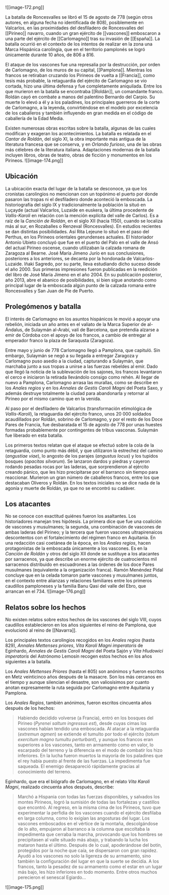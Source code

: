 
![[image-172.png]]

La batalla de Roncesvalles se libró el 15 de agosto de 778 (según otros autores, en alguna fecha no identificada de 808), posiblemente en Valcarlos, en las proximidades del desfiladero de Roncesvalles del [[Pirineo]] navarro, cuando un gran ejército de [[vascones]] emboscaron a una parte del ejército de [[Carlomagno]] tras su invasión de [[España]]. La batalla ocurrió en el contexto de los intentos de realizar en la zona una Marca Hispánica carolingia, que en el territorio pamplonés se logró únicamente durante 10 años, de 806 a 816.

El ataque de los vascones fue una represalia por la destrucción, por orden de Carlomagno, de los muros de su capital, [[Pamplona]]. Mientras los francos se retiraban cruzando los Pirineos de vuelta a [[Francia]], como tesis más probable, la retaguardia del ejército de Carlomagno se vio cortada, hizo una última defensa y fue completamente aniquilada. Entre los que murieron en la batalla se encontraba [[Roldán]], un comandante franco. Roldán cayó en combate a manos del palentino Bernardo del Carpio. Su muerte lo elevó a él y a los paladines, los principales guerreros de la corte de Carlomagno, a la leyenda, convirtiéndose en el modelo por excelencia de los caballeros y también influyendo en gran medida en el código de caballería de la Edad Media.

Existen numerosas obras escritas sobre la batalla, algunas de las cuales modifican y exageran los acontecimientos. La batalla es relatada en el _Cantar de Roldán_, del siglo XI, la obra importante más antigua de la literatura francesa que se conserva, y en _Orlando furioso_, una de las obras más célebres de la literatura italiana. Adaptaciones modernas de la batalla incluyen libros, obras de teatro, obras de ficción y monumentos en los Pirineos.
![[image-174.png]]

## Ubicación

La ubicación exacta del lugar de la batalla se desconoce, ya que los cronistas carolingios no mencionan con un topónimo el puerto por donde pasaron las tropas ni el desfiladero donde aconteció la emboscada. La historiografía del siglo IX y tradicionalmente la población la situó en Luçayde (actual Valcarlos, Luzaide en euskera, la última procedente de _Vallis-Karoli_ en relación con la mención explícita del valle de Carlos). Es a raíz de la _Canción de Roldán_, en el siglo XII (hacia 1150), cuando se localiza más al sur, en Rozaballes o Renzeval (Roncesvalles). En estudios recientes se dan distintas posibilidades. Así Rita Lejeune lo situó en el paso del Perthus, en los Pirineos orientales gerundenses actuales. El historiador Antonio Ubieto concluyó que fue en el puerto del Palo en el valle de Ansó del actual Pirineo oscense, cuando utilizaban la calzada romana de Zaragoza al Bearne. José María Jimeno Jurío en sus conclusiones, posteriores a los anteriores, se decanta por la hondonada de Valcarlos-Luzaide. Iñaki Sagredo, por su parte, lleva estudiando dicho suceso desde el año 2000. Sus primeras impresiones fueron publicadas en la reedición del libro de José María Jimeno en el año 2004. En su publicación posterior, año 2013, abre el abanico de posibilidades, si bien sigue anotando como principal lugar de la emboscada algún punto de la calzada romana entre Roncesvalles y San Juan de Pie de Puerto.

## Prolegómenos y batalla

El interés de Carlomagno en los asuntos hispánicos le movió a apoyar una rebelión, iniciada un año antes en el valiato de la Marca Superior de al-Ándalus, de Sulaymán al-Arabí, valí de Barcelona, que pretendía alzarse a emir de Córdoba con el apoyo de los francos, a cambio de entregar al emperador franco la plaza de Saraqusta (Zaragoza).

Entre mayo y junio de 778 Carlomagno llegó a Pamplona, que capituló. Sin embargo, Sulaymán se negó a su llegada a entregar Zaragoza y Carlomagno puso asedio a la ciudad, capturando a Sulaymán, que marchaba junto a sus tropas a unirse a las fuerzas rebeldes al emir. Dado que llegó la noticia de la sublevación de los sajones, los francos levantaron el cerco e iniciaron la retirada llevándolo consigo como rehén. Al llegar de nuevo a Pamplona, Carlomagno arrasa las murallas, como se describe en los _Anales regios_ y en los _Annales de Gestis Caroli Magni_ del Poeta Saxo, y además destruye totalmente la ciudad para abandonarla y retornar al Pirineo por el mismo camino que en la venida.

Al paso por el desfiladero de Valcarlos (transformación etimológica de _Vallis-Karoli_), la retaguardia del ejército franco, unos 20 000 soldados acaudillados por Roldán, sobrino de Carlomagno, y por el resto de los Doce Pares de Francia, fue desbaratada el 15 de agosto de 778 por unas huestes formadas probablemente por contingentes de tribus vasconas. Sulaymán fue liberado en esta batalla.

Los primeros textos relatan que el ataque se efectuó sobre la cola de la retaguardia, como punto más débil, y que utilizaron la estrechez del camino (_angustiae viae_), lo angosto de los parajes (_angustus locus_) y los tupidos bosques (_opacitas silvarum_). Se lanzaron dardos y piedras y cayeron rodando pesadas rocas por las laderas, que sorprendieron al ejército creando pánico, que les hizo precipitarse por el barranco sin tiempo para reaccionar. Murieron un gran número de caballeros francos, entre los que destacaban Oliveros y Roldán. En los textos iniciales no se dice nada de la agonía y muerte de Roldán, ya que no se encontró su cadáver.

## Los atacantes

No se conoce con exactitud quiénes fueron los asaltantes. Los historiadores manejan tres hipótesis. La primera dice que fue una coalición de vascones y musulmanes; la segunda, una combinación de vascones de ambas laderas del Pirineo; y la tercera que fueron vascones ultrapirenaicos descontentos con el fortalecimiento del régimen franco en Aquitania. En una redacción casi coetánea de la época, en los _Anales regios_, hacen protagonistas de la emboscada únicamente a los vascones. Es en la _Canción de Roldán_ y otros del siglo XII donde se sustituye a los atacantes por sarracenos, ya que describe un enorme ejército de cuatrocientos mil sarracenos distribuido en escuadrones a las órdenes de los doce Pares musulmanes (equivalente a la organización franca). Ramón Menéndez Pidal concluye que en la celada tomaron parte vascones y musulmanes juntos, en el contexto entre alianzas y relaciones familiares entre los primeros caudillos pamploneses y la familia Banu Qasi del valle del Ebro, que arrancan en el 734.
![[image-176.png]]

## Relatos sobre los hechos

No existen relatos sobre estos hechos de los vascones del siglo VIII, cuyos caudillos establecieron en los años siguientes el reino de Pamplona, que evolucionó al reino de [[Navarra]].

Los principales textos carolingios recogidos en los _Anales regios_ (hasta 829), _Annales Mettenses priores_, _Vita Karoli Magni imperatoris_ de Eginhardo, _Annales de Gestis Caroli Magni_ del Poeta Sajón y _Vita Hludowici imperatoris_ del Astrónomo Lemosín recogen estos hechos en los años siguientes a la batalla.

Los _Anales Mettenses Priores_ (hasta el 805) son anónimos y fueron escritos en Metz veinticinco años después de la masacre. Son los más cercanos en el tiempo y aunque silencian el desastre, son valiosísimos por cuanto anotan expresamente la ruta seguida por Carlomagno entre Aquitania y Pamplona.

Los _Anales Regios_, también anónimos, fueron escritos cincuenta años después de los hechos:

> Habiendo decidido volverse (a Francia), entró en los bosques del Pirineo (_Pyrenei saltum ingressus est_), desde cuyas cimas los vascones habían tendido una emboscada. Al atacar a la retaguardia (_extremun agmen_) se extiende el tumulto por todo el ejército (_totum exercitum magno tumultu perturbant_), y aunque los francos eran superiores a los vascones, tanto en armamento como en valor, lo escarpado del terreno y la diferencia en el modo de combatir los hizo inferiores. En la lucha fueron muertos la mayoría de los paladines que el rey había puesto al frente de las fuerzas. La impedimenta fue saqueada. El enemigo desapareció rápidamente gracias al conocimiento del terreno.

Eginhardo, que era el biógrafo de Carlomagno, en el relato _Vita Karoli Magni_, realizado cincuenta años después, describe:

> Marchó a Hispania con todas las fuerzas disponibles, y salvados los montes Pirineos, logró la sumisión de todas las fortalezas y castillos que encontró. Al regreso, en la misma cima de los Pirineos, tuvo que experimentar la perfidia de los vascones cuando el ejército desfilaba en larga columna, como lo exigían las angosturas del lugar. Los vascones emboscados en el vértice de la montaña, descolgándose de lo alto, empujaron al barranco a la columna que escoltaba la impedimenta que cerraba la marcha, provocando que los hombres se precipitasen al valle situado más abajo, y trabando la lucha los mataron hasta el último. Después de lo cual, apoderándose del botín, protegidos por la noche que caía, se dispersaron con gran rapidez. Ayudó a los vascones no solo la ligereza de su armamento, sino también la configuración del lugar en que la suerte se decidía. A los francos, tanto la pesadez de su armamento como el estar en un lugar más bajo, les hizo inferiores en todo momento. Entre otros muchos perecieron el senescal Egiardo...

![[image-175.png]]